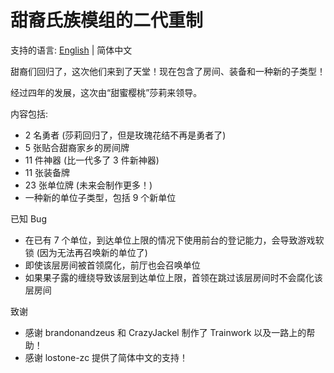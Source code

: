 # 甜裔氏族模组的二代重制

支持的语言: [English](https://github.com/Exas4000/Sweetkin_back_on_track/blob/main/README.md) | 简体中文

甜裔们回归了，这次他们来到了天堂！现在包含了房间、装备和一种新的子类型！

经过四年的发展，这次由“甜蜜樱桃”莎莉来领导。

内容包括:

* 2 名勇者 (莎莉回归了，但是玫瑰花结不再是勇者了)
* 5 张贴合甜裔家乡的房间牌
* 11 件神器 (比一代多了 3 件新神器)
* 11 张装备牌
* 23 张单位牌 (未来会制作更多！)
* 一种新的单位子类型，包括 9 个新单位

已知 Bug

* 在已有 7 个单位，到达单位上限的情况下使用前台的登记能力，会导致游戏软锁 (因为无法再召唤新的单位了)
* 即使该层房间被首领腐化，前厅也会召唤单位
* 如果果子露的缠绕导致该层到达单位上限，首领在跳过该层房间时不会腐化该层房间

致谢

* 感谢 brandonandzeus 和 CrazyJackel 制作了 Trainwork 以及一路上的帮助！
* 感谢 lostone-zc 提供了简体中文的支持！
